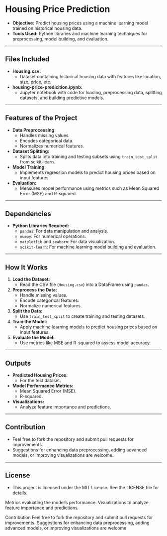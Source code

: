 # Housing Price Prediction

- **Objective:** Predict housing prices using a machine learning model trained on historical housing data.
- **Tools Used:** Python libraries and machine learning techniques for preprocessing, model building, and evaluation.

---

## Files Included

- **Housing.csv:**
  - Dataset containing historical housing data with features like location, size, price, etc.
- **housing-price-predicition.ipynb:**
  - Jupyter notebook with code for loading, preprocessing data, splitting datasets, and building predictive models.

---

## Features of the Project

- **Data Preprocessing:**
  - Handles missing values.
  - Encodes categorical data.
  - Normalizes numerical features.
- **Dataset Splitting:**
  - Splits data into training and testing subsets using `train_test_split` from scikit-learn.
- **Model Training:**
  - Implements regression models to predict housing prices based on input features.
- **Evaluation:**
  - Measures model performance using metrics such as Mean Squared Error (MSE) and R-squared.

---

## Dependencies

- **Python Libraries Required:**
  - `pandas`: For data manipulation and analysis.
  - `numpy`: For numerical operations.
  - `matplotlib` and `seaborn`: For data visualization.
  - `scikit-learn`: For machine learning model building and evaluation.

---

## How It Works

1. **Load the Dataset:**
   - Read the CSV file (`Housing.csv`) into a DataFrame using `pandas`.
2. **Preprocess the Data:**
   - Handle missing values.
   - Encode categorical features.
   - Normalize numerical features.
3. **Split the Data:**
   - Use `train_test_split` to create training and testing datasets.
4. **Train the Model:**
   - Apply machine learning models to predict housing prices based on input features.
5. **Evaluate the Model:**
   - Use metrics like MSE and R-squared to assess model accuracy.

---

## Outputs

- **Predicted Housing Prices:**
  - For the test dataset.
- **Model Performance Metrics:**
  - Mean Squared Error (MSE).
  - R-squared.
- **Visualizations:**
  - Analyze feature importance and predictions.

---

## Contribution

- Feel free to fork the repository and submit pull requests for improvements.
- Suggestions for enhancing data preprocessing, adding advanced models, or improving visualizations are welcome.

---

## License

- This project is licensed under the MIT License. See the LICENSE file for details.


Metrics evaluating the model’s performance.
Visualizations to analyze feature importance and predictions.

Contribution
Feel free to fork the repository and submit pull requests for improvements. Suggestions for enhancing data preprocessing, adding advanced models, or improving visualizations are welcome.
